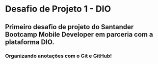 # Desafio de Projeto 1 - DIO
## Primeiro desafio de projeto do Santander Bootcamp Mobile Developer em parceria com a plataforma DIO. 
### Organizando anotações com o Git e GitHub!
